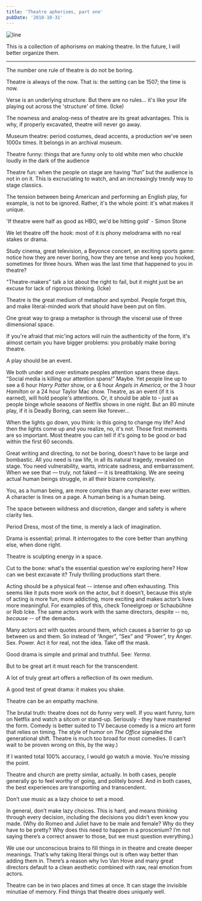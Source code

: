 ```yaml
---
title: 'Theatre aphorisms, part one'
pubDate: '2018-10-31'
---
```


![line](/images/line.jpg)

This is a collection of aphorisms on making theatre. In the future, I will better organize them.

---

The number one rule of theatre is do not be boring.

Theatre is always of the now. That is: the setting can be 1507; the time is now.

Verse is an underlying structure. But there are no rules… it's like your life playing out across the 'structure' of time. (Icke)

The nowness and analog-ness of theatre are its great advantages. This is why, if properly excavated, theatre will never go away.

Museum theatre: period costumes, dead accents, a production we've seen 1000x times. It belongs in an archival museum.

Theatre funny: things that are funny only to old white men who chuckle loudly in the dark of the audience

Theatre fun: when the people on stage are having “fun” but the audience is not in on it. This is excruciating to watch, and an increasingly trendy way to stage classics.

The tension between being American and performing an English play, for example, is not to be ignored. Rather, it's the whole point: it's what makes it unique.

'If theatre were half as good as HBO, we'd be hitting gold' - Simon Stone

We let theatre off the hook: most of it is phony melodrama with no real stakes or drama.

Study cinema, great television, a Beyonce concert, an exciting sports game: notice how they are never boring, how they are tense and keep you hooked, sometimes for three hours. When was the last time that happened to you in theatre?

"Theatre-makers" talk a lot about the right to fail, but it might just be an excuse for lack of rigorous thinking. (Icke)

Theatre is the great medium of metaphor and symbol. People forget this, and make literal-minded work that should have been put on film.

One great way to grasp a metaphor is through the visceral use of three dimensional space.

If you're afraid that mic'ing actors will ruin the authenticity of the form, it's almost certain you have bigger problems: you probably make boring theatre.

A play should be an event.

We both under and over estimate peoples attention spans these days. “Social media is killing our attention spans!” Maybe. Yet people line up to see a 6 hour _Harry Potter_ show, or a 6 hour _Angels in America_, or the 3 hour _Hamilton_ or a 24 hour Taylor Mac show. Theatre, as an event (if it is earned), will hold people's attentions. Or, it should be able to - just as people binge whole seasons of Netflix shows in one night. But an 80 minute play, if it is Deadly Boring, can seem like forever...

When the lights go down, you think: is this going to change my life? And then the lights come up and you realize, no, it's not. Those first moments are so important. Most theatre you can tell if it's going to be good or bad within the first 60 seconds.

Great writing and directing, to not be boring, doesn’t have to be large and bombastic. All you need is raw life, in all its natural tragedy, revealed on stage. You need vulnerability, warts, intricate sadness, and embarrassment. When we see that — truly, not faked — it is breathtaking. We are seeing actual human beings struggle, in all their bizarre complexity.

You, as a human being, are more complex than any character ever written. A character is lines on a page. A human being is a human being.

The space between wildness and discretion, danger and safety is where clarity lies.

Period Dress, most of the time, is merely a lack of imagination.

Drama is essential; primal. It interrogates to the core better than anything else, when done right.

Theatre is sculpting energy in a space.

Cut to the bone: what's the essential question we're exploring here? How can we best excavate it? Truly thrilling productions start there.

Acting should be a physical feat -- intense and often exhausting. This seems like it puts more work on the actor, but it doesn’t, because this style of acting is more fun, more addicting, more exciting and makes actor’s lives more meaningful. For examples of this, check Toneelgroep or Schaubühne or Rob Icke. The same actors work with the same directors, despite -- no, _because_ -- of the demands.

Many actors act with quotes around them, which causes a barrier to go up between us and them. So instead of “Anger”, “Sex” and “Power”, try Anger. Sex. Power. Act it for real, not the idea. Take off the mask.

Good drama is simple and primal and truthful. See: _Yerma_.

But to be great art it must reach for the transcendent.

A lot of truly great art offers a reflection of its own medium.

A good test of great drama: it makes you shake.

Theatre can be an empathy machine.

The brutal truth: theatre does not do funny very well. If you want funny, turn on Netflix and watch a sitcom or stand-up. Seriously - they have mastered the form. Comedy is better suited to TV because comedy is a micro art form that relies on timing. The style of humor on _The Office_ signaled the generational shift. Theatre is much too broad for most comedies. (I can’t wait to be proven wrong on this, by the way.)

If I wanted total 100% accuracy, I would go watch a movie. You’re missing the point.

Theatre and church are pretty similar, actually. In both cases, people generally go to feel worthy of going, and politely bored. And in both cases, the best experiences are transporting and transcendent.

Don’t use music as a lazy choice to set a mood.

In general, don’t make lazy choices. This is hard, and means thinking through every decision, including the decisions you didn’t even know you made. (Why do Romeo and Juliet have to be male and female? Why do they have to be pretty? Why does this need to happen in a proscenium? I’m not saying there’s a correct answer to those, but we must question everything.)

We use our unconscious brains to fill things in in theatre and create deeper meanings. That’s why taking literal things out is often way better than adding them in. There’s a reason why Ivo Van Hove and many great directors default to a clean aesthetic combined with raw, real emotion from actors.

Theatre can be in two places and times at once. It can stage the invisible minutiae of memory. Find things that theatre does uniquely well.
